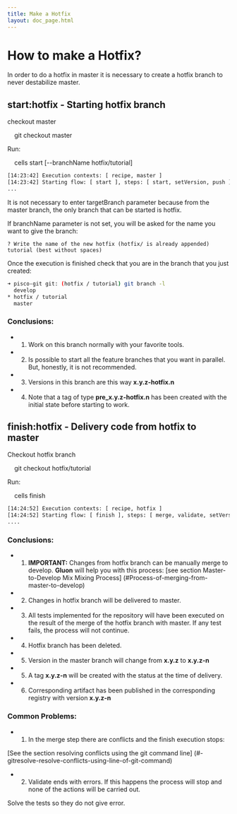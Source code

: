 ```yaml
---
title: Make a Hotfix
layout: doc_page.html
---
```


# How to make a Hotfix?

In order to do a hotfix in master it is necessary to create a hotfix branch to never destabilize master.

## start:hotfix - Starting hotfix branch

checkout master

    git checkout master

Run:

    cells start [--branchName hotfix/tutorial]

```bash
[14:23:42] Execution contexts: [ recipe, master ]
[14:23:42] Starting flow: [ start ], steps: [ start, setVersion, push ]
...
```

It is not necessary to enter targetBranch parameter because from the master branch, the only branch that can be started is hotfix.

If branchName parameter is not set, you will be asked for the name you want to give the branch:

```
? Write the name of the new hotfix (hotfix/ is already appended) tutorial (best without spaces)
```

Once the execution is finished check that you are in the branch that you just created:

```bash
➜ pisco-git git: (hotfix / tutorial) git branch -l
  develop
* hotfix / tutorial
  master
```

### Conclusions:

- 1. Work on this branch normally with your favorite tools.
- 2. Is possible to start all the feature branches that you want in parallel. But, honestly, it is not recommended.
- 3. Versions in this branch are this way **x.y.z-hotfix.n**
- 4. Note that a tag of type **pre_x.y.z-hotfix.n** has been created with the initial state before starting to work.

## finish:hotfix - Delivery code from hotfix to master

Checkout hotfix branch

    git checkout hotfix/tutorial

Run:

    cells finish

```bash
[14:24:52] Execution contexts: [ recipe, hotfix ]
[14:24:52] Starting flow: [ finish ], steps: [ merge, validate, setVersion, finish, publish ]
....
```

### Conclusions:

- 1. **IMPORTANT:** Changes from hotfix branch can be manually merge to develop. **Gluon** will help you with this process: [see section Master-to-Develop Mix Mixing Process] (#Process-of-merging-from-master-to-develop)
- 2. Changes in hotfix branch will be delivered to master.
- 3. All tests implemented for the repository will have been executed on the result of the merge of the hotfix branch with master. If any test fails, the process will not continue.
- 4. Hotfix branch has been deleted.
- 5. Version in the master branch will change from **x.y.z** to **x.y.z-n**
- 5. A tag **x.y.z-n** will be created with the status at the time of delivery.
- 6. Corresponding artifact has been published in the corresponding registry with version **x.y.z-n**

### Common Problems:

- 1. In the merge step there are conflicts and the finish execution stops:

[See the section resolving conflicts using the git command line] (#-gitresolve-resolve-conflicts-using-line-of-git-command)

- 2. Validate ends with errors. If this happens the process will stop and none of the actions will be carried out.

Solve the tests so they do not give error.